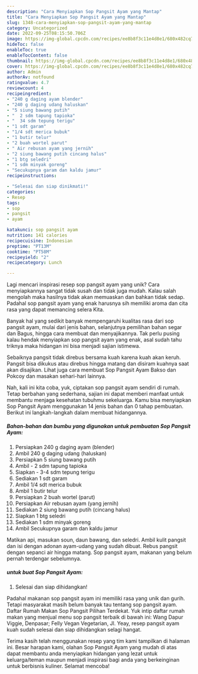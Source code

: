 ```yaml
---
description: "Cara Menyiapkan Sop Pangsit Ayam yang Mantap"
title: "Cara Menyiapkan Sop Pangsit Ayam yang Mantap"
slug: 1348-cara-menyiapkan-sop-pangsit-ayam-yang-mantap
category: Uncategorized
date: 2022-09-25T08:15:50.706Z
image: https://img-global.cpcdn.com/recipes/ee8b8f3c11e4d8e1/680x482cq70/sop-pangsit-ayam-foto-resep-utama.jpg
hideToc: false
enableToc: true
enableTocContent: false
thumbnail: https://img-global.cpcdn.com/recipes/ee8b8f3c11e4d8e1/680x482cq70/sop-pangsit-ayam-foto-resep-utama.jpg
cover: https://img-global.cpcdn.com/recipes/ee8b8f3c11e4d8e1/680x482cq70/sop-pangsit-ayam-foto-resep-utama.jpg
author: Admin
authorAv: notfound
ratingvalue: 4.7
reviewcount: 4
recipeingredient:
- "240 g daging ayam blender"
- "240 g daging udang haluskan"
- "5 siung bawang putih"
- "  2 sdm tapung tapioka"
- "  34 sdm tepung terigu"
- "1 sdt garam"
- "1/4 sdt merica bubuk"
- "1 butir telur"
- "2 buah wortel parut"
- " Air rebusan ayam yang jernih"
- "2 siung bawang putih cincang halus"
- "1 btg seledri"
- "1 sdm minyak goreng"
- "Secukupnya garam dan kaldu jamur"
recipeinstructions:

- "Selesai dan siap dinikmati!"
categories:
- Resep
tags:
- sop
- pangsit
- ayam

katakunci: sop pangsit ayam 
nutrition: 141 calories
recipecuisine: Indonesian
preptime: "PT13M"
cooktime: "PT58M"
recipeyield: "2"
recipecategory: Lunch

---
```





Lagi mencari inspirasi resep sop pangsit ayam yang unik? Cara menyiapkannya sangat tidak susah dan tidak juga mudah. Kalau salah mengolah maka hasilnya tidak akan memuaskan dan bahkan tidak sedap. Padahal sop pangsit ayam yang enak harusnya sih memiliki aroma dan cita rasa yang dapat memancing selera Kita.





Banyak hal yang sedikit banyak mempengaruhi kualitas rasa dari sop pangsit ayam, mulai dari jenis bahan, selanjutnya pemilihan bahan segar dan Bagus, hingga cara membuat dan menyajikannya. Tak perlu pusing kalau hendak menyiapkan sop pangsit ayam yang enak,      asal sudah tahu triknya maka hidangan ini bisa menjadi sajian istimewa.














Sebaiknya pangsit tidak direbus bersama kuah karena kuah akan keruh. Pangsit bisa dikukus atau direbus hingga matang dan disiram kuahnya saat akan disajikan. Lihat juga cara membuat Sop Pangsit Ayam Bakso dan Pokcoy dan masakan sehari-hari lainnya.






Nah, kali ini kita coba, yuk, ciptakan sop pangsit ayam sendiri di rumah. Tetap berbahan yang sederhana, sajian ini dapat memberi manfaat untuk membantu menjaga kesehatan tubuhmu sekeluarga. Kamu bisa menyiapkan Sop Pangsit Ayam menggunakan 14 jenis bahan dan 0 tahap pembuatan. Berikut ini langkah-langkah dalam membuat hidangannya.

<!--inarticleads1-->

##### Bahan-bahan dan bumbu yang digunakan untuk pembuatan Sop Pangsit Ayam:

1. Persiapkan 240 g daging ayam (blender)
1. Ambil 240 g daging udang (haluskan)
1. Persiapkan 5 siung bawang putih
1. Ambil  - 2 sdm tapung tapioka
1. Siapkan  - 3-4 sdm tepung terigu
1. Sediakan 1 sdt garam
1. Ambil 1/4 sdt merica bubuk
1. Ambil 1 butir telur
1. Persiapkan 2 buah wortel (parut)
1. Persiapkan  Air rebusan ayam (yang jernih)
1. Sediakan 2 siung bawang putih (cincang halus)
1. Siapkan 1 btg seledri
1. Sediakan 1 sdm minyak goreng
1. Ambil Secukupnya garam dan kaldu jamur


Matikan api, masukan soun, daun bawang, dan seledri. Ambil kulit pangsit dan isi dengan adonan ayam-udang yang sudah dibuat. Rebus pangsit dengan sepanci air hingga matang. Sop pangsit ayam, makanan yang belum pernah terdengar sebelumnya. 

<!--inarticleads2-->

#####  untuk buat Sop Pangsit Ayam:


1. Selesai dan siap dihidangkan!

Padahal makanan sop pangsit ayam ini memiliki rasa yang unik dan gurih. Tetapi masyarakat masih belum banyak tau tentang sop pangsit ayam. Daftar Rumah Makan Sop Pangsit Pilihan Terdekat. Yuk intip daftar rumah makan yang menjual menu sop pangsit terbaik di bawah ini: Wang Dapur Viggie, Denpasar; Felly Vegan Vegetarian, Jl. Yeay, resep pangsit ayam kuah sudah selesai dan siap dihidangkan selagi hangat. 

Terima kasih telah menggunakan resep yang tim kami tampilkan di halaman ini. Besar harapan kami, olahan Sop Pangsit Ayam yang mudah di atas dapat membantu anda menyiapkan hidangan yang lezat untuk keluarga/teman maupun menjadi inspirasi bagi anda yang berkeinginan untuk berbisnis kuliner. Selamat mencoba!
